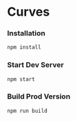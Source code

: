 # Curves

### Installation

```sh
npm install
```

### Start Dev Server

```sh
npm start
```

### Build Prod Version

```sh
npm run build
```
